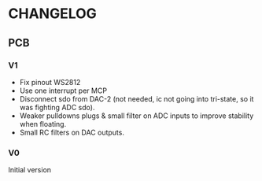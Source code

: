 # CHANGELOG


## PCB

### V1

- Fix pinout WS2812
- Use one interrupt per MCP
- Disconnect sdo from DAC-2 (not needed, ic not going into tri-state, so it was fighting ADC sdo).
- Weaker pulldowns plugs & small filter on ADC inputs to improve stability when floating.
- Small RC filters on DAC outputs.

### V0

Initial version